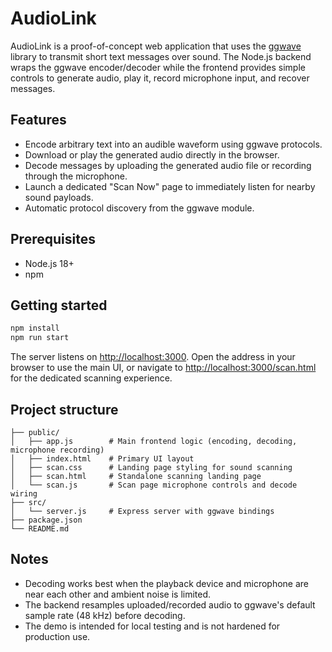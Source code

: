 # AudioLink

AudioLink is a proof-of-concept web application that uses the [ggwave](https://github.com/ggerganov/ggwave) library to transmit short text messages over sound. The Node.js backend wraps the ggwave encoder/decoder while the frontend provides simple controls to generate audio, play it, record microphone input, and recover messages.

## Features

- Encode arbitrary text into an audible waveform using ggwave protocols.
- Download or play the generated audio directly in the browser.
- Decode messages by uploading the generated audio file or recording through the microphone.
- Launch a dedicated "Scan Now" page to immediately listen for nearby sound payloads.
- Automatic protocol discovery from the ggwave module.

## Prerequisites

- Node.js 18+
- npm

## Getting started

```bash
npm install
npm run start
```

The server listens on [http://localhost:3000](http://localhost:3000). Open the address in your browser to use the main UI, or navigate to
[http://localhost:3000/scan.html](http://localhost:3000/scan.html) for the dedicated scanning experience.

## Project structure

```
├── public/
│   ├── app.js        # Main frontend logic (encoding, decoding, microphone recording)
│   ├── index.html    # Primary UI layout
│   ├── scan.css      # Landing page styling for sound scanning
│   ├── scan.html     # Standalone scanning landing page
│   └── scan.js       # Scan page microphone controls and decode wiring
├── src/
│   └── server.js     # Express server with ggwave bindings
├── package.json
└── README.md
```

## Notes

- Decoding works best when the playback device and microphone are near each other and ambient noise is limited.
- The backend resamples uploaded/recorded audio to ggwave's default sample rate (48 kHz) before decoding.
- The demo is intended for local testing and is not hardened for production use.
